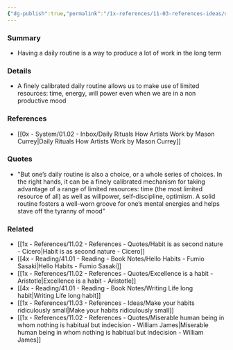 ```yaml
---
{"dg-publish":true,"permalink":"/1x-references/11-03-references-ideas/daily-routine-is-a-mechanism-for-productivity/","title":"Daily routine is a mechanism for productivity","dgShowBacklinks":false}
---
```



### Summary
- Having a daily routine is a way to produce a lot of work in the long term

### Details
- A finely calibrated daily routine allows us to make use of limited resources: time, energy, will power even when we are in a non productive mood

### References
- [[0x - System/01.02 - Inbox/Daily Rituals How Artists Work by Mason Currey\|Daily Rituals How Artists Work by Mason Currey]]

### Quotes
- "But one’s daily routine is also a choice, or a whole series of choices. In the right hands, it can be a finely calibrated mechanism for taking advantage of a range of limited resources: time (the most limited resource of all) as well as willpower, self-discipline, optimism. A solid routine fosters a well-worn groove for one’s mental energies and helps stave off the tyranny of mood"

### Related
- [[1x - References/11.02 - References - Quotes/Habit is as second nature - Cicero\|Habit is as second nature - Cicero]]
- [[4x - Reading/41.01 - Reading - Book Notes/Hello Habits - Fumio Sasaki\|Hello Habits - Fumio Sasaki]]
- [[1x - References/11.02 - References - Quotes/Excellence is a habit - Aristotle\|Excellence is a habit - Aristotle]]
- [[4x - Reading/41.01 - Reading - Book Notes/Writing Life long habit\|Writing Life long habit]]
- [[1x - References/11.03 - References - Ideas/Make your habits ridiculously small\|Make your habits ridiculously small]]
- [[1x - References/11.02 - References - Quotes/Miserable human being in whom nothing is habitual but indecision - William James\|Miserable human being in whom nothing is habitual but indecision - William James]]